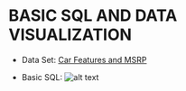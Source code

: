 # BASIC SQL AND DATA VISUALIZATION

* Data Set: [Car Features and MSRP](https://www.kaggle.com/CooperUnion/cardataset)

* Basic SQL:
![alt text](https://github.com/nnzrr/SQL-examples/blob/main/basics%20SQL/screenshot/basic%20statements.PNG) 
